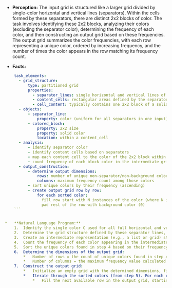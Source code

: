 *   **Perception:** The input grid is structured like a larger grid divided by single-color horizontal and vertical lines (separators). Within the cells formed by these separators, there are distinct 2x2 blocks of color. The task involves identifying these 2x2 blocks, analyzing their colors (excluding the separator color), determining the frequency of each color, and then constructing an output grid based on these frequencies. The output grid summarizes the color frequencies, with each row representing a unique color, ordered by increasing frequency, and the number of times the color appears in the row matching its frequency count.

*   **Facts:**
    
```yaml
    task_elements:
      - grid_structure:
          type: partitioned grid
          properties:
            - separator_lines: single horizontal and vertical lines of a uniform color
            - content_cells: rectangular areas defined by the separator lines
            - cell_content: typically contains one 2x2 block of a solid color
      - objects:
          - separator_line:
              property: color (uniform for all separators in one input)
          - colored_block:
              property: 2x2 size
              property: solid color
              location: within a content_cell
      - analysis:
          - identify separator color
          - identify content cells based on separators
          - map each content cell to the color of the 2x2 block within it (create intermediate grid)
          - count frequency of each block color in the intermediate grid (excluding the separator color and background color 0)
      - output_construction:
          - determine output dimensions:
              rows: number of unique non-separator/non-background colors found
              columns: maximum frequency count among those colors
          - sort unique colors by their frequency (ascending)
          - create output grid row by row:
              for each sorted color:
                fill row start with N instances of the color (where N is its frequency)
                pad rest of the row with background color (0)
    ```


*   **Natural Language Program:**
    1.  Identify the single color C used for all full horizontal and vertical separator lines in the input grid.
    2.  Determine the grid structure defined by these separator lines, identifying the boundaries of the 'content cells' located between the separators.
    3.  Create an intermediate representation (e.g., a list or grid) storing the color of the 2x2 block found within each content cell. Scan each cell (top-left to bottom-right) and record the color of the first 2x2 block encountered.
    4.  Count the frequency of each color appearing in the intermediate representation, ignoring the separator color C and the background color 0. Store these colors and their frequencies.
    5.  Sort the unique colors found in step 4 based on their frequency in ascending order.
    6.  Determine the dimensions of the output grid:
        *   Number of rows = the count of unique colors found in step 4.
        *   Number of columns = the maximum frequency value calculated in step 4.
    7.  Construct the output grid:
        *   Initialize an empty grid with the determined dimensions, filled with the background color 0.
        *   Iterate through the sorted colors (from step 5). For each color `X` with frequency `N`:
            *   Fill the next available row in the output grid, starting from the first column, with `N` instances of color `X`.